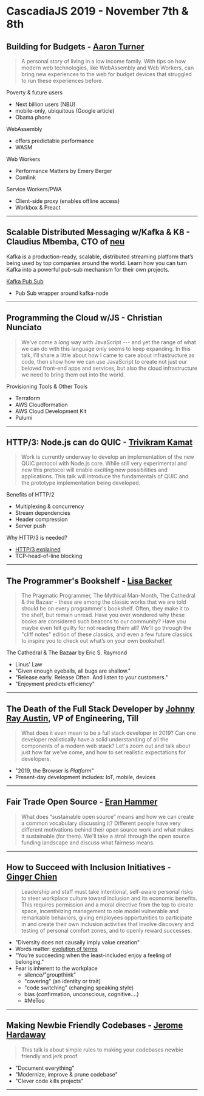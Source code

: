 # CascadiaJS 2019 - November 7th & 8th 





## Building for Budgets - [Aaron Turner](http://www.twitter.com/torch2424)

> A personal story of living in a low income family. With tips on how modern web technologies, like WebAssembly and Web Workers, can bring new experiences to the web for budget devices that struggled to run these experiences before.

Poverty & future users
* Next billion users (NBU)
* mobile-only, ubiquitous (Google article)
* Obama phone


WebAssembly 
* offers predictable performance
* WASM


Web Workers
* Performance Matters by Emery Berger
* Comlink

Service Workers/PWA
* Client-side proxy (enables offline access)
* Workbox & Preact

*** 
## Scalable Distributed Messaging w/Kafka & K8 - Claudius Mbemba, CTO of [neu](http://www.neucleans.com)

Kafka is a production-ready, scalable, distributed streaming platform that’s being used by top companies around the world. Learn how you can turn Kafka into a powerful pub-sub mechanism for their own projects.


[Kafka Pub Sub](https://github.com/NeuCleans/kafka-pub-sub)
* Pub Sub wrapper around kafka-node

***
## Programming the Cloud w/JS - Christian Nunciato

> We've come a _long_ way with JavaScript --- and yet the range of what we can do with this language only seems to keep expanding. In this talk, I'll share a little about how I came to care about infrastructure as code, then show how we can use JavaScript to create not just our beloved front-end apps and services, but also the cloud infrastructure we need to bring them out into the world.

Provisioning Tools & Other Tools
* Terraform
* AWS Cloudformation
* AWS Cloud Development Kit
* Pulumi

***
## HTTP/3: Node.js can do QUIC - [Trivikram Kamat](http://www.twitter.com/trivikram) 

> Work is currently underway to develop an implementation of the new QUIC protocol with Node.js core. While still very experimental and new this protocol will enable exciting new possibilities and applications. This talk will introduce the fundamentals of QUIC and the prototype implementation being developed.

Benefits of HTTP/2
* Multiplexing & concurrency
* Stream dependencies
* Header compression
* Server push

Why HTTP/3 is needed? 
* [HTTP/3 explained](https://http3-explained.haxx.se/en/)
* TCP-head-of-line blocking


***
## The Programmer's Bookshelf - [Lisa Backer](https://twitter.com/eshtadc)

> The Pragmatic Programmer, The Mythical Man-Month, The Cathedral & the Bazaar - these are among the classic works that we are told should be on every programmer's bookshelf. Often, they make it to the shelf, but remain unread. Have you ever wondered why these books are considered such beacons to our community? Have you maybe even felt guilty for not reading them all? We'll go through the "cliff notes" edition of these classics, and even a few future classics to inspire you to check out what’s on your own bookshelf.

The Cathedral & The Bazaar by Eric S. Raymond
* Linus' Law
* "Given enough eyeballs, all bugs are shallow."
* "Release early. Release Often. And listen to your customers."
* "Enjoyment predicts efficiency"

***
## The Death of the Full Stack Developer by [Johnny Ray Austin](http://www.twitter.com/recursivefunk), VP of Engineering, Till

> What does it even mean to be a full stack developer in 2019? Can one developer realistically have a solid understanding of all the components of a modern web stack? Let's zoom out and talk about just how far we've come, and how to set realistic expectations for developers.

* "2019, the Browser is *Platform*"
* Present-day development includes: IoT, mobile, devices

***
## Fair Trade Open Source - [Eran Hammer](http://www.twitter.com/eranhammer)

> What does “sustainable open source” means and how we can create a common vocabulary discussing it? Different people have very different motivations behind their open source work and what makes it sustainable (for them). We'll take a stroll through the open source funding landscape and discuss what fairness means.

***
## How to Succeed with Inclusion Initiatives - [Ginger Chien](http://www.twitter.com/spacepupster)

 > Leadership and staff must take intentional, self-aware personal risks to steer workplace culture toward inclusion and its economic benefits. This requires permission and a moral directive from the top to create space, incentivizing management to role model vulnerable and remarkable behaviors, giving employees opportunities to participate in and create their own inclusion activities that involve discovery and testing of personal comfort zones, and to openly reward successes.


* "Diversity does not causally imply value creation"
* Words matter: [evolution of terms](https://www.thinkinclusive.us/inclusion-exclusion-segregation-integretation-different/)
* "You're succeeding when the least-included enjoy a feeling of belonging." 
* Fear is inherent to the workplace
  * silence/"groupthink"
  * "covering" (an identity or trait)
  * "code switching" (changing speaking style)
  * bias (confirmation, unconscious, cognitive....)
  * #MeToo




***
## Making Newbie Friendly Codebases - [Jerome Hardaway](http://www.twitter.com/jeromeHardaway)

> This talk is about simple rules to making your codebases newbie friendly and jerk proof.

* "Document everything"
* "Modernize, improve & prune codebase"
* "Clever code kills projects"

***


<link rel="stylesheet" type="text/css" media="all" href="main.css" />

